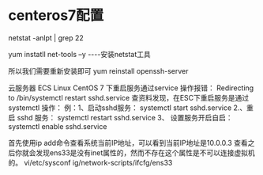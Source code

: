 # centeros7配置

netstat -anlpt | grep 22

yum instatll net-tools –y    ----安装netstat工具

所以我们需要重新安装即可
yum reinstall openssh-server


云服务器 ECS Linux CentOS 7 下重启服务通过service 操作报错：
Redirecting to /bin/systemctl restart sshd.service
查资料发现，在ESC下重启服务是通过systemctl 操作： 
例：1、启动sshd服务：
systemctl start sshd.service
2.、重启 sshd 服务：
systemctl restart sshd.service
3、 设置服务开启自启：
systemctl enable sshd.service 


首先使用ip add命令查看系统当前IP地址，可以看到当前IP地址是10.0.0.3
查看之后你就会发现ens33是没有inet属性的，然而不存在这个属性是不可以连接虚拟机的。 vi/etc/sysconf ig/network-scripts/ifcfg/ens33


